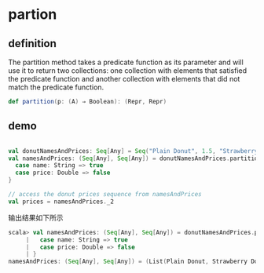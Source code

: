 # partion

## definition

The partition method takes a predicate function as its parameter and will use it to return two collections: one collection with elements that satisfied the predicate function and another collection with elements that did not match the predicate function.

```scala
def partition(p: (A) ⇒ Boolean): (Repr, Repr)
```

## demo

```scala

val donutNamesAndPrices: Seq[Any] = Seq("Plain Donut", 1.5, "Strawberry Donut", 2.0, "Glazed Donut", 2.5)
val namesAndPrices: (Seq[Any], Seq[Any]) = donutNamesAndPrices.partition {
  case name: String => true
  case price: Double => false
}

// access the donut prices sequence from namesAndPrices
val prices = namesAndPrices._2


```

输出结果如下所示

```scala
scala> val namesAndPrices: (Seq[Any], Seq[Any]) = donutNamesAndPrices.partition {
     |   case name: String => true
     |   case price: Double => false
     | }
namesAndPrices: (Seq[Any], Seq[Any]) = (List(Plain Donut, Strawberry Donut, Glazed Donut),List(1.5, 2.0, 2.5))


```